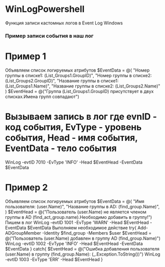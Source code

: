 # WinLogPowershell
Функция записи кастомных логов в Event Log Windows

### Пример записи события в наш лог
# Пример 1
Объявляем список логируемых атрибутов
$EventData = @(
    "Номер группы в списке1: $($List_Groups1.GroupID)",
    "Номер группы в списке2: $($List_Groups2.GroupID)",
    "Название группы в списке1: $($List_Groups1.Name)",
    "Название группы в списке2: $($List_Groups2.Name)"
    )
$EventHead = @("Группа $($List_Groups1.GroupID) присутствует в двух списках.Имена групп совпадают")
# Вызываем запись в лог где evnID - код события, EvType - уровень события, Head - имя события, EventData - тело события
WinLog -evtID 7010 -EvType 'INFO' -Head $EventHead -EventData $EventData


# Пример 2
Объявляем список логируемых атрибутов
$EventData = @(
    "Имя пользователя: $($user.Name)",
    "Название группы в AD: $($find_group.Name)",
    )
$EventHead = @("Пользователь $($user.Name) не является членом группы в AD $($find_act_group.name).Необходимо добавить в группу!")
Пишем в лог
WinLog -evtID 1001 -EvType 'WARN' -Head $EventHead -EventData $EventData
Выполняем необходимое действие
try{
    Add-ADGroupMember -Identity $find_group -Members $user
    $EventHead = @("Пользователь $($user.Name) добавлен в группу AD $($find_group.Name)")
    WinLog -evtID 1002 -EvType 'INFO' -Head $EventHead -EventData $EventData
}
catch{
    $EventHead = @("Ошибка добавления пользователя $($user.Name) в группу $($find_group.Name): $($_.Exception.ToString())")
    WinLog -evtID 1003 -EvType 'ERR' -Head $EventHead
}
